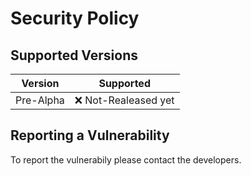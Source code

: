 # Security Policy

## Supported Versions

| Version   | Supported            |
| --------- | -------------------- |
| Pre-Alpha | ❌ Not-Realeased yet |


## Reporting a Vulnerability

To report the vulnerabily please contact the developers.
